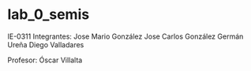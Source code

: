 # lab_0_semis
IE-0311 
Integrantes:
Jose Mario González
Jose Carlos González
Germán Ureña
Diego Valladares

Profesor: Óscar Villalta
